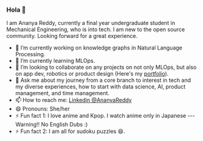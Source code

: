 ### Hola 👋
I am Ananya Reddy, currently a final year undergraduate student in Mechanical Engineering, who is into tech. I am new to the open source community. Looking forward for a great experience.
- 🔭 I’m currently working on knowledge graphs in Natural Language Processing.
- 🌱 I’m currently learning MLOps. 
- 👯 I’m looking to collaborate on any projects on not only MLOps, but also on app dev, robotics or product design (Here's my [portfolio](https://reddyananya9.github.io/)). 
- 💬 Ask me about my journey from a core branch to interest in tech and my diverse experiences, how to start with data science, AI, product management, and time management. 
- 📫 How to reach me: [Linkedin @AnanyaReddy](https://www.linkedin.com/in/ananyareddy9/)
- 😄 Pronouns: She/her
- ⚡ Fun fact 1: I love anime and Kpop. I watch anime only in Japanese --- Warning!! No English Dubs :)
- ⚡ Fun fact 2: I am all for sudoku puzzles 😄.



<!--**ReddyAnanya9/ReddyAnanya9** is a ✨ _special_ ✨ repository because its `README.md` (this file) appears on your GitHub profile.

Here are some ideas to get you started:--!>
